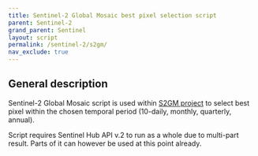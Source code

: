 ```yaml
---
title: Sentinel-2 Global Mosaic best pixel selection script
parent: Sentinel-2
grand_parent: Sentinel
layout: script
permalink: /sentinel-2/s2gm/
nav_exclude: true
---
```



## General description

Sentinel-2 Global Mosaic script is used within [S2GM project](https://s2gm.land.copernicus.eu/) to select best pixel within the chosen temporal period (10-daily, monthly, quarterly, annual).

Script requires Sentinel Hub API v.2 to run as a whole due to multi-part result. Parts of it can however be used at this point already.
